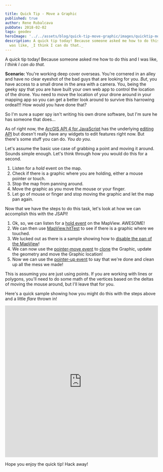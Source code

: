 ```yaml
---

title: Quick Tip - Move a Graphic
published: true
author: Rene Rubalcava
pubDate: 2018-02-02
tags: geodev
heroImage: '../../assets/blog/quick-tip-move-graphic/images/quicktip-move-graphic.png'
description: A quick tip today! Because someone asked me how to do this and I
  was like, _I think I can do that._
---
```


A quick tip today! Because someone asked me how to do this and I was like, _I
think I can do that._

**Scenario:** You're working deep cover overseas. You're cornered in an alley
and have no clear eyeshot of the bad guys that are looking for you. _But_, you
have access to a small drone in the area with a camera. You, being the geeky spy
that you are have built your own web app to control the location of the drone.
You need to move the location of your drone around in your mapping app so you
can get a better look around to survive this harrowing ordeal!!! How would you
have done that?

So I'm sure a super spy isn't writing his own drone software, but I'm sure he
has someone that does...

As of right now, the
[ArcGIS API 4 for JavaScript](https://developers.arcgis.com/javascript/) has the
underlying
[editing API](https://developers.arcgis.com/javascript/latest/api-reference/esri-layers-FeatureLayer.html#applyEdits)
but doesn't really have any widgets to edit features right now. But there's some
stuff you can do. _You do you._

Let's assume the basic use case of grabbing a point and moving it around. Sounds
simple enough. Let's think through how you would do this for a second.

1. Listen for a _hold_ event on the map.
2. Check if there is a graphic where you are holding, either a mouse pointer or
   touch.
3. Stop the map from panning around.
4. Move the graphic as you move the mouse or your finger.
5. Let go of mouse or finger and stop moving the graphic and let the map pan
   again.

Now that we have the steps to do this task, let's look at how we can accomplish
this with the JSAPI!

1. Ok, so, we can listen for a
   [hold event](https://developers.arcgis.com/javascript/latest/api-reference/esri-views-MapView.html#event:hold)
   on the MapView. AWESOME!
2. We can then use
   [MapView.hitTest](https://developers.arcgis.com/javascript/latest/api-reference/esri-views-MapView.html#hitTest)
   to see if there is a graphic where we touched.
3. We lucked out as there is a sample showing how to
   [disable the pan of the MapView](https://developers.arcgis.com/javascript/latest/sample-code/view-disable-panning/index.html)!
4. We can now use the
   [pointer-move event](https://developers.arcgis.com/javascript/latest/api-reference/esri-views-MapView.html#event:pointer-move)
   to
   [clone](https://developers.arcgis.com/javascript/latest/api-reference/esri-Graphic.html#clone)
   the Graphic, update the geometry and move the Graphic location!
5. Now we can use the
   [pointer-up event](https://developers.arcgis.com/javascript/latest/api-reference/esri-views-MapView.html#event:pointer-up)
   to say that we're done and clean up all the mess we made!

This is assuming you are just using points. If you are working with lines or
polygons, you'll need to do some math of the vertices based on the deltas of
moving the mouse around, but I'll leave that for you.

Here's a quick sample showing how you might do this with the steps above and a
little _flare_ thrown in!

<iframe height="500" style="width: 100%;" scrolling="no" title="Move Graphics" src="https://codepen.io/odoe/embed/bLEroK?height=500&theme-id=39013&default-tab=js,result" frameborder="no" loading="lazy" allowtransparency="true" allowfullscreen="true">
  See the Pen <a href='https://codepen.io/odoe/pen/bLEroK'>Move Graphics</a> by Rene Rubalcava
  (<a href='https://codepen.io/odoe'>@odoe</a>) on <a href='https://codepen.io'>CodePen</a>.
</iframe>

Hope you enjoy the quick tip! Hack away!

